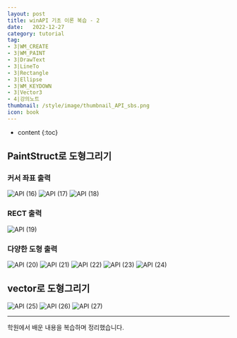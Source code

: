 ```yaml
---
layout: post
title: winAPI 기초 이론 복습 - 2
date:   2022-12-27
category: tutorial
tag:
- 3|WM_CREATE
- 3|WM_PAINT
- 3|DrawText
- 3|LineTo
- 3|Rectangle
- 3|Ellipse
- 3|WM_KEYDOWN
- 3|Vector3
- 4|강의노트
thumbnail: /style/image/thumbnail_API_sbs.png
icon: book
---
```


* content
{:toc}

## PaintStruct로 도형그리기

### 커서 좌표 출력

![API (16)](https://github.com/ssonsonya/ssonsonya.github.io/assets/116151781/bf26828d-88cd-4bc0-89a9-b5af2edb2465)
![API (17)](https://github.com/ssonsonya/ssonsonya.github.io/assets/116151781/a5522c1b-eaa4-4e51-9c55-292f97d24fb9)
![API (18)](https://github.com/ssonsonya/ssonsonya.github.io/assets/116151781/760b9b4b-41ff-40f6-8f8f-7c4ed8a04896)

### RECT 출력
![API (19)](https://github.com/ssonsonya/ssonsonya.github.io/assets/116151781/b922d535-664c-4cd7-ba9e-d3f5cd14bf97)

### 다양한 도형 출력
![API (20)](https://github.com/ssonsonya/ssonsonya.github.io/assets/116151781/26d3ce2e-b8e0-4d80-9995-5705231b90ae)
![API (21)](https://github.com/ssonsonya/ssonsonya.github.io/assets/116151781/c65206e8-242c-4ca0-aa5c-6702718b74c2)
![API (22)](https://github.com/ssonsonya/ssonsonya.github.io/assets/116151781/0a39b4cd-ca36-4c0c-9acb-041eea758653)
![API (23)](https://github.com/ssonsonya/ssonsonya.github.io/assets/116151781/b95f815c-eb2d-47b1-b7d6-e42966f2d240)
![API (24)](https://github.com/ssonsonya/ssonsonya.github.io/assets/116151781/2cd0a687-04ff-4b85-b54b-997bb8d49e99)

## vector로 도형그리기
![API (25)](https://github.com/ssonsonya/ssonsonya.github.io/assets/116151781/6097bb76-063f-4d0d-aacf-c22af094c2c8)
![API (26)](https://github.com/ssonsonya/ssonsonya.github.io/assets/116151781/8fc95db4-48b7-44bb-8e16-03c88d8a5bf4)
![API (27)](https://github.com/ssonsonya/ssonsonya.github.io/assets/116151781/a18575ca-d6a6-4319-b4d4-9c333109bec2)

***
학원에서 배운 내용을 복습하며 정리했습니다.
